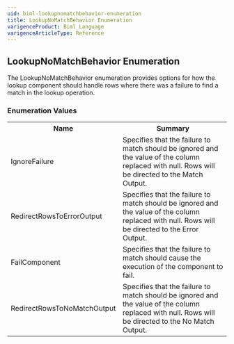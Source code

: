```yaml
---
uid: biml-lookupnomatchbehavior-enumeration
title: LookupNoMatchBehavior Enumeration
varigenceProduct: Biml Language
varigenceArticleType: Reference
---
```


## LookupNoMatchBehavior Enumeration<div class="LanguageSummary"><div class ="SummaryItem">The LookupNoMatchBehavior enumeration provides options for how the lookup component should handle rows where there was a failure to find a match in the lookup operation.</div></div><div class="EnumValueGroup">### Enumeration Values<table id="EnumValue" class="MemberList"><tbody><tr><th class="MemberNameColumnHeader">Name</th><th class="MemberSummaryColumnHeader">Summary</th></tr><tr class="cd0"><td class="MemberName">IgnoreFailure</td><td class="MemberSummary"><div class ="SummaryItem">Specifies that the failure to match should be ignored and the value of the column replaced with null.  Rows will be directed to the Match Output.</div></td></tr><tr class="cd1"><td class="MemberName">RedirectRowsToErrorOutput</td><td class="MemberSummary"><div class ="SummaryItem">Specifies that the failure to match should be ignored and the value of the column replaced with null.  Rows will be directed to the Error Output.</div></td></tr><tr class="cd0"><td class="MemberName">FailComponent</td><td class="MemberSummary"><div class ="SummaryItem">Specifies that the failure to match should cause the execution of the component to fail.</div></td></tr><tr class="cd1"><td class="MemberName">RedirectRowsToNoMatchOutput</td><td class="MemberSummary"><div class ="SummaryItem">Specifies that the failure to match should be ignored and the value of the column replaced with null.  Rows will be directed to the No Match Output.</div></td></tr></tbody></table></div>